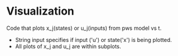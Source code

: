 # Visualization

Code that plots x_j(states) or u_j(inputs) from pws model vs t.

* String input specifies if input ('u') or state('x') is being plotted.
* All plots of x_j and u_j are within subplots.
